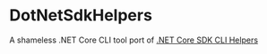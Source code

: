 # DotNetSdkHelpers
A shameless .NET Core CLI tool port of [.NET Core SDK CLI Helpers](https://github.com/faniereynders/dotnet-sdk-helpers)

